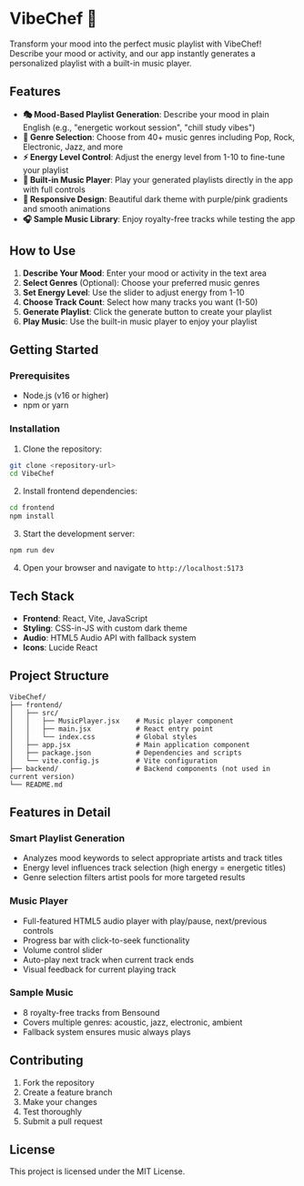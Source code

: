 # VibeChef 🎵

Transform your mood into the perfect music playlist with VibeChef! Describe your mood or activity, and our app instantly generates a personalized playlist with a built-in music player.

## Features

- **🎭 Mood-Based Playlist Generation**: Describe your mood in plain English (e.g., "energetic workout session", "chill study vibes")
- **🎨 Genre Selection**: Choose from 40+ music genres including Pop, Rock, Electronic, Jazz, and more
- **⚡ Energy Level Control**: Adjust the energy level from 1-10 to fine-tune your playlist
- **🎵 Built-in Music Player**: Play your generated playlists directly in the app with full controls
- **📱 Responsive Design**: Beautiful dark theme with purple/pink gradients and smooth animations
- **🎧 Sample Music Library**: Enjoy royalty-free tracks while testing the app

## How to Use

1. **Describe Your Mood**: Enter your mood or activity in the text area
2. **Select Genres** (Optional): Choose your preferred music genres
3. **Set Energy Level**: Use the slider to adjust energy from 1-10
4. **Choose Track Count**: Select how many tracks you want (1-50)
5. **Generate Playlist**: Click the generate button to create your playlist
6. **Play Music**: Use the built-in music player to enjoy your playlist

## Getting Started

### Prerequisites
- Node.js (v16 or higher)
- npm or yarn

### Installation

1. Clone the repository:
```bash
git clone <repository-url>
cd VibeChef
```

2. Install frontend dependencies:
```bash
cd frontend
npm install
```

3. Start the development server:
```bash
npm run dev
```

4. Open your browser and navigate to `http://localhost:5173`

## Tech Stack

- **Frontend**: React, Vite, JavaScript
- **Styling**: CSS-in-JS with custom dark theme
- **Audio**: HTML5 Audio API with fallback system
- **Icons**: Lucide React

## Project Structure

```
VibeChef/
├── frontend/
│   ├── src/
│   │   ├── MusicPlayer.jsx    # Music player component
│   │   ├── main.jsx           # React entry point
│   │   └── index.css          # Global styles
│   ├── app.jsx                # Main application component
│   ├── package.json           # Dependencies and scripts
│   └── vite.config.js         # Vite configuration
├── backend/                   # Backend components (not used in current version)
└── README.md
```

## Features in Detail

### Smart Playlist Generation
- Analyzes mood keywords to select appropriate artists and track titles
- Energy level influences track selection (high energy = energetic titles)
- Genre selection filters artist pools for more targeted results

### Music Player
- Full-featured HTML5 audio player with play/pause, next/previous controls
- Progress bar with click-to-seek functionality
- Volume control slider
- Auto-play next track when current track ends
- Visual feedback for current playing track

### Sample Music
- 8 royalty-free tracks from Bensound
- Covers multiple genres: acoustic, jazz, electronic, ambient
- Fallback system ensures music always plays

## Contributing

1. Fork the repository
2. Create a feature branch
3. Make your changes
4. Test thoroughly
5. Submit a pull request

## License

This project is licensed under the MIT License.
